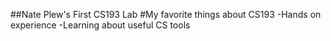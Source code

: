 ##Nate Plew's First CS193 Lab
#My favorite things about CS193
-Hands on experience
-Learning about useful CS tools
